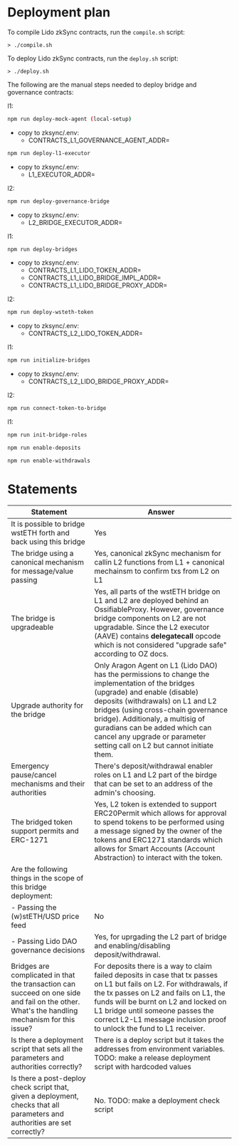 # Deployment plan

To compile Lido zkSync contracts, run the `compile.sh` script:

```
> ./compile.sh
```

To deploy Lido zkSync contracts, run the `deploy.sh` script:

```
> ./deploy.sh
```

The following are the manual steps needed to deploy bridge and governance contracts:

l1:

```bash
npm run deploy-mock-agent (local-setup)
```

- copy to zksync/.env:
  - CONTRACTS_L1_GOVERNANCE_AGENT_ADDR=

```bash
npm run deploy-l1-executor
```

- copy to zksync/.env:
  - L1_EXECUTOR_ADDR=

l2:

```bash
npm run deploy-governance-bridge
```

- copy to zksync/.env:
  - L2_BRIDGE_EXECUTOR_ADDR=

l1:

```bash
npm run deploy-bridges
```

- copy to zksync/.env:
  - CONTRACTS_L1_LIDO_TOKEN_ADDR=
  - CONTRACTS_L1_LIDO_BRIDGE_IMPL_ADDR=
  - CONTRACTS_L1_LIDO_BRIDGE_PROXY_ADDR=

l2:

```bash
npm run deploy-wsteth-token
```

- copy to zksync/.env:
  - CONTRACTS_L2_LIDO_TOKEN_ADDR=

l1:

```bash
npm run initialize-bridges
```

- copy to zksync/.env:
  - CONTRACTS_L2_LIDO_BRIDGE_PROXY_ADDR=

l2:

```bash
npm run connect-token-to-bridge
```

l1:

```bash
npm run init-bridge-roles
```

```bash
npm run enable-deposits
```

```bash
npm run enable-withdrawals
```

# Statements

| Statement | Answer |
|--------------------------------|-------------------|
| It is possible to bridge wstETH forth and back using this bridge |Yes|
| The bridge using a canonical mechanism for message/value passing |Yes, canonical zkSync mechanism for callin L2 functions from L1 + canonical mechainsm to confirm txs from L2 on L1|
| The bridge is upgradeable |Yes, all parts of the wstETH bridge on L1 and L2 are deployed behind an OssifiableProxy. However, governance bridge components on L2 are not upgradable. Since the L2 executor (AAVE) contains <b>delegatecall</b> opcode which is not considered "upgrade safe" according to OZ docs.|
| Upgrade authority for the bridge |Only Aragon Agent on L1 (Lido DAO) has the permissions to change the implementation of the bridges (upgrade) and enable (disable) deposits (withdrawals) on L1 and L2 bridges (using cross-chain governance bridge). Additionaly, a multisig of guradians can be added which can cancel any upgrade or parameter setting call on L2 but cannot initiate them.|
| Emergency pause/cancel mechanisms and their authorities |There's deposit/withdrawal enabler roles on L1 and L2 part of the birdge that can be set to an address of the admin's choosing.|
| The bridged token support permits and ERC-1271 |Yes, L2 token is extended to support ERC20Permit which allows for approval to spend tokens to be performed using a message signed by the owner of the tokens and ERC1271 standards which allows for Smart Accounts (Account Abstraction) to interact with the token.|
| Are the following things in the scope of this bridge deployment: | |
| - Passing the (w)stETH/USD price feed | No |
| - Passing Lido DAO governance decisions | Yes, for uprgading the L2 part of bridge and enabling/disabling deposit/withdrawal.|
| Bridges are complicated in that the transaction can succeed on one side and fail on the other. What's the handling mechanism for this issue? | For deposits there is a way to claim failed deposits in case that tx passes on L1 but fails on L2. For withdrawals, if the tx passes on L2 and fails on L1, the funds will be burnt on L2 and locked on L1 bridge until someone passes the correct L2-L1 message inclusion proof to unlock the fund to L1 receiver.|
| Is there a deployment script that sets all the parameters and authorities correctly? | There is a deploy script but it takes the addresses from environment variables. TODO: make a release deployment script with hardcoded values | 
| Is there a post-deploy check script that, given a deployment, checks that all parameters and authorities are set correctly? | No. TODO: make a deployment check script |

